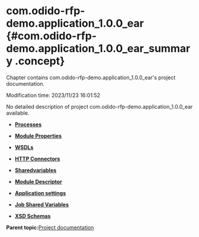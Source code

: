 # com.odido-rfp-demo.application\_1.0.0\_ear {#com.odido-rfp-demo.application_1.0.0_ear_summary .concept}

Chapter contains com.odido-rfp-demo.application\_1.0.0\_ear's project documentation.

Modification time: 2023/11/23 16:01:52

No detailed description of project com.odido-rfp-demo.application\_1.0.0\_ear available.

-   **[Processes](../../projects/com.odido-rfp-demo.application_1.0.0_ear/common/process.md)**  

-   **[Module Properties](../../projects/com.odido-rfp-demo.application_1.0.0_ear/common/substvar.md)**  

-   **[WSDLs](../../projects/com.odido-rfp-demo.application_1.0.0_ear/common/wsdl.md)**  

-   **[HTTP Connectors](../../projects/com.odido-rfp-demo.application_1.0.0_ear/common/httpConnector.md)**  

-   **[Sharedvariables](../../projects/com.odido-rfp-demo.application_1.0.0_ear/common/sharedvariable.md)**  

-   **[Module Descriptor](../../projects/com.odido-rfp-demo.application_1.0.0_ear/common/moduleDescriptor.md)**  

-   **[Application settings](../../projects/com.odido-rfp-demo.application_1.0.0_ear/common/application.md)**  

-   **[Job Shared Variables](../../projects/com.odido-rfp-demo.application_1.0.0_ear/common/jobsharedvariable.md)**  

-   **[XSD Schemas](../../projects/com.odido-rfp-demo.application_1.0.0_ear/common/xsd.md)**  


**Parent topic:**[Project documentation](../../projects/projects.md)

